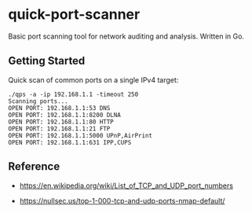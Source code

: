 # quick-port-scanner

Basic port scanning tool for network auditing and analysis. Written in Go.

## Getting Started

Quick scan of common ports on a single IPv4 target:

```
./qps -a -ip 192.168.1.1 -timeout 250
Scanning ports...
OPEN PORT: 192.168.1.1:53 DNS
OPEN PORT: 192.168.1.1:8200 DLNA
OPEN PORT: 192.168.1.1:80 HTTP
OPEN PORT: 192.168.1.1:21 FTP
OPEN PORT: 192.168.1.1:5000 UPnP,AirPrint
OPEN PORT: 192.168.1.1:631 IPP,CUPS
```

## Reference

* https://en.wikipedia.org/wiki/List_of_TCP_and_UDP_port_numbers

* https://nullsec.us/top-1-000-tcp-and-udp-ports-nmap-default/
